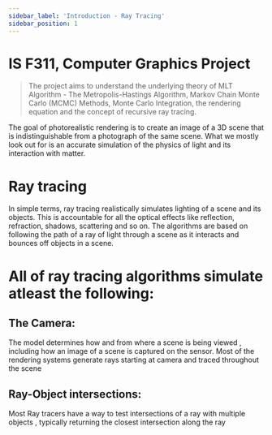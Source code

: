 ```yaml
---
sidebar_label: 'Introduction - Ray Tracing'
sidebar_position: 1
---
```

# IS F311, Computer Graphics Project    
>The project aims to understand the underlying theory of MLT Algorithm - The Metropolis-Hastings Algorithm, Markov Chain Monte Carlo (MCMC) Methods, Monte Carlo Integration, the rendering equation and the concept of recursive ray tracing.

The goal of photorealistic rendering is to create an image of a 3D scene that is indistinguishable from a photograph of the same scene. What we mostly look out for is an accurate simulation of the physics of light and its interaction with matter. 

# Ray tracing 

In simple terms, ray tracing realistically simulates lighting of a scene and its objects. This is accountable for all the optical effects like reflection, refraction, shadows, scattering and so on. The algorithms are based on following the path of a ray of light through a scene as it interacts and bounces off objects in a scene. 

# All of ray tracing algorithms simulate atleast the following:

## The Camera:
The model determines how and from where a scene is being viewed , including how an image of a scene is captured on the sensor. Most of the rendering systems generate rays starting at camera and traced throughout the scene

## Ray-Object intersections:
Most Ray tracers have a way to test intersections of a ray with multiple objects , typically returning the closest intersection along the ray